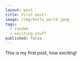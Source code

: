 ```yaml
---
layout: post
title: First post!
image: /img/hello_world.jpeg
tags:
  - random
  - exciting-stuff
published: false
---
```


This is my first post, how exciting!
